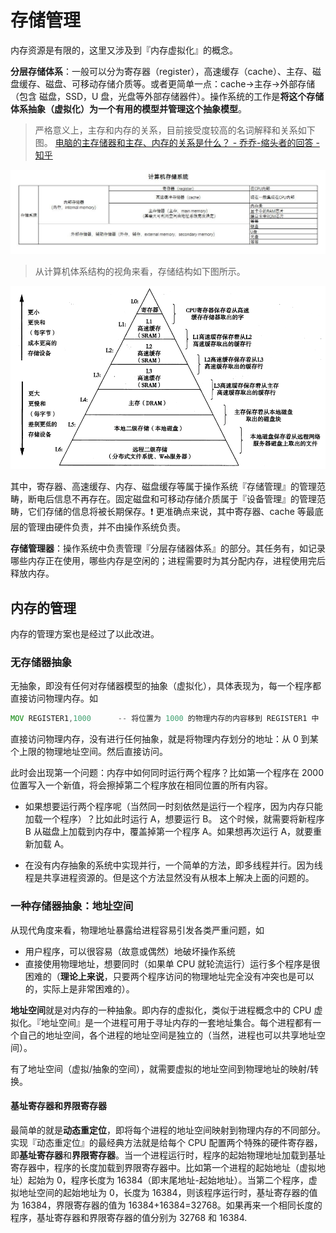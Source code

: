 # 存储管理

内存资源是有限的，这里又涉及到『内存虚拟化』的概念。

**分层存储体系**：一般可以分为寄存器（register），高速缓存（cache）、主存、磁盘缓存、磁盘、可移动存储介质等。或者更简单一点：cache→主存→外部存储（包含 磁盘，SSD，U 盘，光盘等外部存储器件）。操作系统的工作是**将这个存储体系抽象（虚拟化）为一个有用的模型并管理这个抽象模型**。

> 严格意义上，主存和内存的关系，目前接受度较高的名词解释和关系如下图。 [电脑的主存储器和主存、内存的关系是什么？ - 乔乔-缩头者的回答 - 知乎](https://www.zhihu.com/question/28445273/answer/143956523)

![](image/v2-6cbe0ce1ed6a7336de891e9f83ad4269_1440w.jpg)

> 从计算机体系结构的视角来看，存储结构如下图所示。

![](image/1230546-20200426155250998-385676994.png)

其中，寄存器、高速缓存、内存、磁盘缓存等属于操作系统『存储管理』的管理范畴，断电后信息不再存在。固定磁盘和可移动存储介质属于『设备管理』的管理范畴，它们存储的信息将被长期保存。:exclamation:  更准确点来说，其中寄存器、cache 等最底层的管理由硬件负责，并不由操作系统负责。

**存储管理器**：操作系统中负责管理『分层存储器体系』的部分。其任务有，如记录哪些内存正在使用，哪些内存是空闲的；进程需要时为其分配内存，进程使用完后释放内存。

## 内存的管理

内存的管理方案也是经过了以此改进。

### 无存储器抽象

无抽象，即没有任何对存储器模型的抽象（虚拟化），具体表现为，每一个程序都直接访问物理内存。如
```asm
MOV REGISTER1,1000      -- 将位置为 1000 的物理内存的内容移到 REGISTER1 中
```
直接访问物理内存，没有进行任何抽象，就是将物理内存划分的地址：从 0 到某个上限的物理地址空间。然后直接访问。

此时会出现第一个问题：内存中如何同时运行两个程序？比如第一个程序在 2000 位置写入一个新值，将会擦掉第二个程序放在相同位置的所有内容。

- 如果想要运行两个程序呢（当然同一时刻依然是运行一个程序，因为内存只能加载一个程序）？比如此时运行 A，想要运行 B。
    这个时候，就需要将新程序 B 从磁盘上加载到内存中，覆盖掉第一个程序 A。如果想再次运行 A，就要重新加载 A。

- 在没有内存抽象的系统中实现并行，一个简单的方法，即多线程并行。因为线程是共享进程资源的。但是这个方法显然没有从根本上解决上面的问题的。

### 一种存储器抽象：地址空间

从现代角度来看，物理地址暴露给进程容易引发各类严重问题，如
- 用户程序，可以很容易（故意或偶然）地破坏操作系统
- 直接使用物理地址，想要同时（如果单 CPU 就轮流运行）运行多个程序是很困难的（**理论上来说**，只要两个程序访问的物理地址完全没有冲突也是可以的，实际上是非常困难的）。

**地址空间**就是对内存的一种抽象。即内存的虚拟化，类似于进程概念中的 CPU 虚拟化。『地址空间』是一个进程可用于寻址内存的一套地址集合。每个进程都有一个自己的地址空间，各个进程的地址空间是独立的（当然，进程也可以共享地址空间）。


有了地址空间（虚拟/抽象的空间），就需要虚拟的地址空间到物理地址的映射/转换。

#### 基址寄存器和界限寄存器

最简单的就是**动态重定位**，即将每个进程的地址空间映射到物理内存的不同部分。实现『动态重定位』的最经典方法就是给每个 CPU 配置两个特殊的硬件寄存器，即**基址寄存器**和**界限寄存器**。当一个进程运行时，程序的起始物理地址加载到基址寄存器中，程序的长度加载到界限寄存器中。比如第一个进程的起始地址（虚拟地址）起始为 0，程序长度为 16384（即末尾地址-起始地址）。当第二个程序，虚拟地址空间的起始地址为 0，长度为 16384，则该程序运行时，基址寄存器的值为 16384，界限寄存器的值为 16384+16384=32768。如果再来一个相同长度的程序，基址寄存器和界限寄存器的值分别为 32768 和 16384.